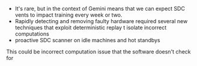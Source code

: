 - It's rare, but in the context of Gemini means that we can expect SDC vents to impact training every week or two. 
- Rapidly detecting and removing faulty hardware required several new techniques that exploit deterministic replay t isolate incorrect computations
- proactive SDC scanner on idle machines and hot standbys


This could be incorrect computation issue that the software doesn't check for
